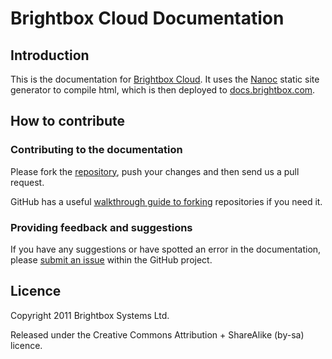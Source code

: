 # Brightbox Cloud Documentation

## Introduction

This is the documentation for [Brightbox Cloud](http://brightbox.com). It uses
the [Nanoc](http://nanoc.stoneship.org/) static site generator to compile html, 
which is then deployed to [docs.brightbox.com](http://docs.brightbox.com).

## How to contribute

### Contributing to the documentation

Please fork the [repository](https://github.com/brightbox/brightbox-docs), 
push your changes and then send us a pull request.

GitHub has a useful [walkthrough guide to forking](http://help.github.com/fork-a-repo/) 
repositories if you need it.

### Providing feedback and suggestions

If you have any suggestions or have spotted an error in the documentation,
please [submit an issue](https://github.com/brightbox/brightbox-docs/issues/new)
within the GitHub project.

## Licence

Copyright 2011 Brightbox Systems Ltd.

Released under the Creative Commons Attribution + ShareAlike (by-sa)
licence.
